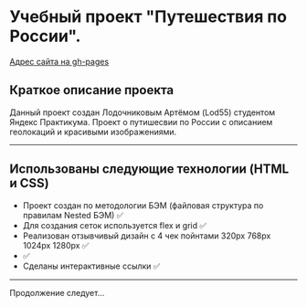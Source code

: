 Учебный проект "Путешествия по России".
=====================
[Адрес сайта на gh-pages](https://lod55.github.io/russian-travel/)

Краткое описание проекта
-----------------------------------
Данный проект создан Лодочниковым Артёмом (Lod55) студентом Яндекс Практикума.
Проект о путишесвии по России с описанием геолокаций и красивыми изображениями.
***
Использованы следующие технологии (HTML и CSS)
-----------------------------------
* Проект создан по методологии БЭМ (файловая структура по правилам Nested БЭМ) :white_check_mark:
* Для создания сеток используется flex и grid :white_check_mark:
* Реализован отзывчивый дизайн с 4 чек пойнтами 320px 768px 1024px 1280px :white_check_mark:
*  :white_check_mark:
* Сделаны интерактивные ссылки :white_check_mark:
-----------------------------------
Продолжение следует...
